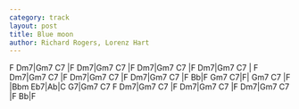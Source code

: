 ```yaml
---
category: track
layout: post
title: Blue moon
author: Richard Rogers, Lorenz Hart
---
```


<canvas class="chords"  markdown="0">F Dm7|Gm7 C7 |F Dm7|Gm7 C7 |F Dm7|Gm7 C7 |F Dm7|Gm7 C7 |
F Dm7|Gm7 C7 |F Dm7|Gm7 C7 |F Dm7|Gm7 C7 |F Bb|F
Gm7 C7|F| Gm7 C7 |F |Bbm Eb7|Ab|C G7|Gm7 C7
F Dm7|Gm7 C7 |F Dm7|Gm7 C7 |F Dm7|Gm7 C7 |F Bb|F</canvas>





